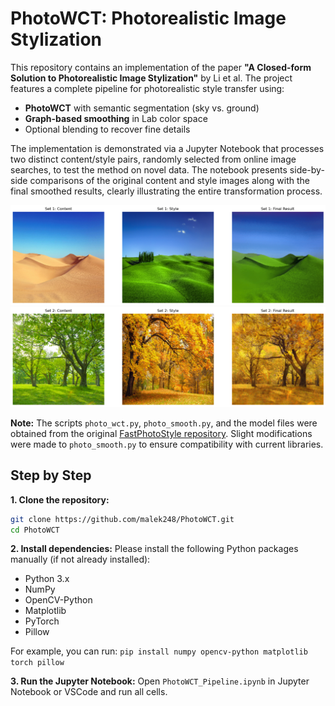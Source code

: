 # PhotoWCT: Photorealistic Image Stylization

This repository contains an implementation of the paper **"A Closed-form Solution to Photorealistic Image Stylization"** by Li et al. The project features a complete pipeline for photorealistic style transfer using:
- **PhotoWCT** with semantic segmentation (sky vs. ground)
- **Graph-based smoothing** in Lab color space
- Optional blending to recover fine details

The implementation is demonstrated via a Jupyter Notebook that processes two distinct content/style pairs, randomly selected from online image searches, to test the method on novel data. The notebook presents side-by-side comparisons of the original content and style images along with the final smoothed results, clearly illustrating the entire transformation process.

![Stylized Result 1](https://raw.githubusercontent.com/malek248/PhotoWCT/main/photos/results/results_1.png)
![Stylized Result 2](https://raw.githubusercontent.com/malek248/PhotoWCT/main/photos/results/results_2.png)


**Note:** The scripts `photo_wct.py`, `photo_smooth.py`, and the model files were obtained from the original [FastPhotoStyle repository](https://github.com/NVIDIA/FastPhotoStyle). Slight modifications were made to `photo_smooth.py` to ensure compatibility with current libraries.

## Step by Step

**1. Clone the repository:**
```bash
git clone https://github.com/malek248/PhotoWCT.git
cd PhotoWCT
```

**2. Install dependencies:**
Please install the following Python packages manually (if not already installed):

- Python 3.x
- NumPy
- OpenCV-Python
- Matplotlib
- PyTorch
- Pillow

For example, you can run:
`pip install numpy opencv-python matplotlib torch pillow`

**3. Run the Jupyter Notebook:**
Open `PhotoWCT_Pipeline.ipynb` in Jupyter Notebook or VSCode and run all cells.

